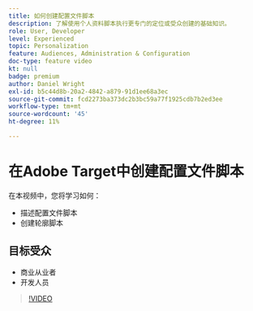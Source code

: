 ```yaml
---
title: 如何创建配置文件脚本
description: 了解使用个人资料脚本执行更专门的定位或受众创建的基础知识。
role: User, Developer
level: Experienced
topic: Personalization
feature: Audiences, Administration & Configuration
doc-type: feature video
kt: null
badge: premium
author: Daniel Wright
exl-id: b5c44d8b-20a2-4842-a879-91d1ee68a3ec
source-git-commit: fcd2273ba373dc2b3bc59a77f1925cdb7b2ed3ee
workflow-type: tm+mt
source-wordcount: '45'
ht-degree: 11%

---
```


# 在Adobe Target中创建配置文件脚本

在本视频中，您将学习如何：

* 描述配置文件脚本
* 创建轮廓脚本

## 目标受众

* 商业从业者
* 开发人员

>[!VIDEO](https://video.tv.adobe.com/v/17394/?quality=12)
